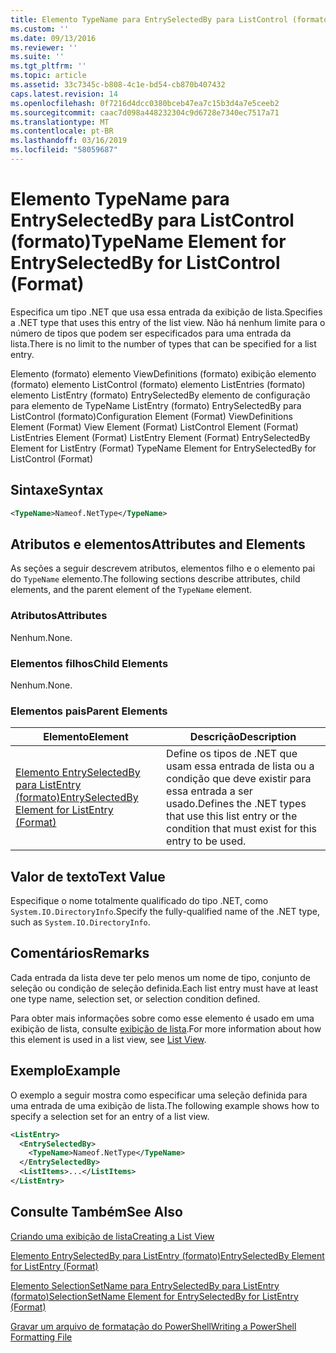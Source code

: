 ```yaml
---
title: Elemento TypeName para EntrySelectedBy para ListControl (formato) | Microsoft Docs
ms.custom: ''
ms.date: 09/13/2016
ms.reviewer: ''
ms.suite: ''
ms.tgt_pltfrm: ''
ms.topic: article
ms.assetid: 33c7345c-b808-4c1e-bd54-cb870b407432
caps.latest.revision: 14
ms.openlocfilehash: 0f7216d4dcc0380bceb47ea7c15b3d4a7e5ceeb2
ms.sourcegitcommit: caac7d098a448232304c9d6728e7340ec7517a71
ms.translationtype: MT
ms.contentlocale: pt-BR
ms.lasthandoff: 03/16/2019
ms.locfileid: "58059687"
---
```

# <a name="typename-element-for-entryselectedby-for-listcontrol-format"></a><span data-ttu-id="37528-102">Elemento TypeName para EntrySelectedBy para ListControl (formato)</span><span class="sxs-lookup"><span data-stu-id="37528-102">TypeName Element for EntrySelectedBy for ListControl (Format)</span></span>

<span data-ttu-id="37528-103">Especifica um tipo .NET que usa essa entrada da exibição de lista.</span><span class="sxs-lookup"><span data-stu-id="37528-103">Specifies a .NET type that uses this entry of the list view.</span></span> <span data-ttu-id="37528-104">Não há nenhum limite para o número de tipos que podem ser especificados para uma entrada da lista.</span><span class="sxs-lookup"><span data-stu-id="37528-104">There is no limit to the number of types that can be specified for a list entry.</span></span>

<span data-ttu-id="37528-105">Elemento (formato) elemento ViewDefinitions (formato) exibição elemento (formato) elemento ListControl (formato) elemento ListEntries (formato) elemento ListEntry (formato) EntrySelectedBy elemento de configuração para elemento de TypeName ListEntry (formato) EntrySelectedBy para ListControl (formato)</span><span class="sxs-lookup"><span data-stu-id="37528-105">Configuration Element (Format) ViewDefinitions Element (Format) View Element (Format) ListControl Element (Format) ListEntries Element (Format) ListEntry Element (Format) EntrySelectedBy Element for ListEntry (Format) TypeName Element for EntrySelectedBy for ListControl (Format)</span></span>

## <a name="syntax"></a><span data-ttu-id="37528-106">Sintaxe</span><span class="sxs-lookup"><span data-stu-id="37528-106">Syntax</span></span>

```xml
<TypeName>Nameof.NetType</TypeName>
```

## <a name="attributes-and-elements"></a><span data-ttu-id="37528-107">Atributos e elementos</span><span class="sxs-lookup"><span data-stu-id="37528-107">Attributes and Elements</span></span>

<span data-ttu-id="37528-108">As seções a seguir descrevem atributos, elementos filho e o elemento pai do `TypeName` elemento.</span><span class="sxs-lookup"><span data-stu-id="37528-108">The following sections describe attributes, child elements, and the parent element of the `TypeName` element.</span></span>

### <a name="attributes"></a><span data-ttu-id="37528-109">Atributos</span><span class="sxs-lookup"><span data-stu-id="37528-109">Attributes</span></span>

<span data-ttu-id="37528-110">Nenhum.</span><span class="sxs-lookup"><span data-stu-id="37528-110">None.</span></span>

### <a name="child-elements"></a><span data-ttu-id="37528-111">Elementos filhos</span><span class="sxs-lookup"><span data-stu-id="37528-111">Child Elements</span></span>

<span data-ttu-id="37528-112">Nenhum.</span><span class="sxs-lookup"><span data-stu-id="37528-112">None.</span></span>

### <a name="parent-elements"></a><span data-ttu-id="37528-113">Elementos pais</span><span class="sxs-lookup"><span data-stu-id="37528-113">Parent Elements</span></span>

|<span data-ttu-id="37528-114">Elemento</span><span class="sxs-lookup"><span data-stu-id="37528-114">Element</span></span>|<span data-ttu-id="37528-115">Descrição</span><span class="sxs-lookup"><span data-stu-id="37528-115">Description</span></span>|
|-------------|-----------------|
|[<span data-ttu-id="37528-116">Elemento EntrySelectedBy para ListEntry (formato)</span><span class="sxs-lookup"><span data-stu-id="37528-116">EntrySelectedBy Element for ListEntry (Format)</span></span>](./entryselectedby-element-for-listentry-for-listcontrol-format.md)|<span data-ttu-id="37528-117">Define os tipos de .NET que usam essa entrada de lista ou a condição que deve existir para essa entrada a ser usado.</span><span class="sxs-lookup"><span data-stu-id="37528-117">Defines the .NET types that use this list entry or the condition that must exist for this entry to be used.</span></span>|

## <a name="text-value"></a><span data-ttu-id="37528-118">Valor de texto</span><span class="sxs-lookup"><span data-stu-id="37528-118">Text Value</span></span>

<span data-ttu-id="37528-119">Especifique o nome totalmente qualificado do tipo .NET, como `System.IO.DirectoryInfo`.</span><span class="sxs-lookup"><span data-stu-id="37528-119">Specify the fully-qualified name of the .NET type, such as `System.IO.DirectoryInfo`.</span></span>

## <a name="remarks"></a><span data-ttu-id="37528-120">Comentários</span><span class="sxs-lookup"><span data-stu-id="37528-120">Remarks</span></span>

<span data-ttu-id="37528-121">Cada entrada da lista deve ter pelo menos um nome de tipo, conjunto de seleção ou condição de seleção definida.</span><span class="sxs-lookup"><span data-stu-id="37528-121">Each list entry must have at least one type name, selection set, or selection condition defined.</span></span>

<span data-ttu-id="37528-122">Para obter mais informações sobre como esse elemento é usado em uma exibição de lista, consulte [exibição de lista](./creating-a-list-view.md).</span><span class="sxs-lookup"><span data-stu-id="37528-122">For more information about how this element is used in a list view, see [List View](./creating-a-list-view.md).</span></span>

## <a name="example"></a><span data-ttu-id="37528-123">Exemplo</span><span class="sxs-lookup"><span data-stu-id="37528-123">Example</span></span>

<span data-ttu-id="37528-124">O exemplo a seguir mostra como especificar uma seleção definida para uma entrada de uma exibição de lista.</span><span class="sxs-lookup"><span data-stu-id="37528-124">The following example shows how to specify a selection set for an entry of a list view.</span></span>

```xml
<ListEntry>
  <EntrySelectedBy>
    <TypeName>Nameof.NetType</TypeName>
  </EntrySelectedBy>
  <ListItems>...</ListItems>
</ListEntry>
```

## <a name="see-also"></a><span data-ttu-id="37528-125">Consulte Também</span><span class="sxs-lookup"><span data-stu-id="37528-125">See Also</span></span>

[<span data-ttu-id="37528-126">Criando uma exibição de lista</span><span class="sxs-lookup"><span data-stu-id="37528-126">Creating a List View</span></span>](./creating-a-list-view.md)

[<span data-ttu-id="37528-127">Elemento EntrySelectedBy para ListEntry (formato)</span><span class="sxs-lookup"><span data-stu-id="37528-127">EntrySelectedBy Element for ListEntry (Format)</span></span>](./entryselectedby-element-for-listentry-for-listcontrol-format.md)

[<span data-ttu-id="37528-128">Elemento SelectionSetName para EntrySelectedBy para ListEntry (formato)</span><span class="sxs-lookup"><span data-stu-id="37528-128">SelectionSetName Element for EntrySelectedBy for ListEntry (Format)</span></span>](./selectionsetname-element-for-entryselectedby-for-listcontrol-format.md)

[<span data-ttu-id="37528-129">Gravar um arquivo de formatação do PowerShell</span><span class="sxs-lookup"><span data-stu-id="37528-129">Writing a PowerShell Formatting File</span></span>](./writing-a-powershell-formatting-file.md)
